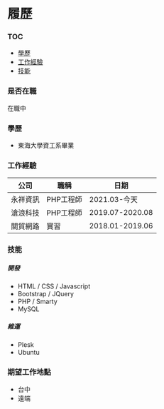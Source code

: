 # 履歷

### TOC
* [學歷](#學歷)
* [工作經驗](#工作經驗)
* [技能](#技能)

### 是否在職
在職中

### 學歷
* 東海大學資工系畢業

### 工作經驗
|公司|職稱|日期|
|---|---|---|
|永祥資訊|PHP工程師|2021.03-今天|
|滄浪科技|PHP工程師|2019.07-2020.08|
|關貿網路|實習|2018.01-2019.06|

### 技能
##### 開發
* HTML / CSS / Javascript
* Bootstrap / JQuery
* PHP / Smarty
* MySQL
##### 維運
* Plesk
* Ubuntu

### 期望工作地點
* 台中
* 遠端
